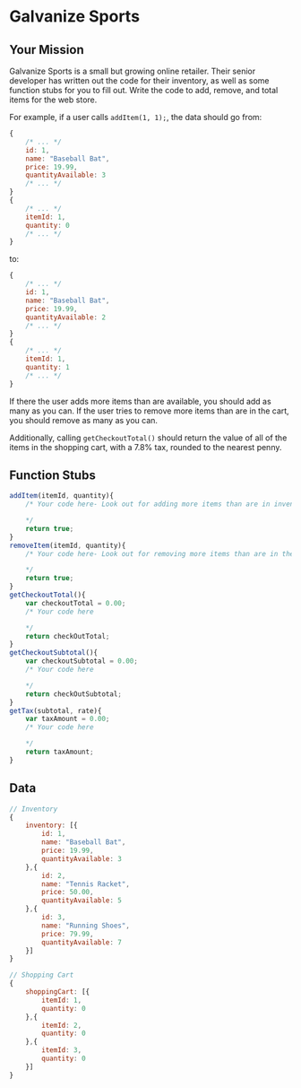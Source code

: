 # Galvanize Sports

## Your Mission

Galvanize Sports is a small but growing online retailer. Their senior developer has written out the code for their inventory, as well as some function stubs for you to fill out. Write the code to add, remove, and total items for the web store.

For example, if a user calls `addItem(1, 1);`, the data should go from:

```js
{
    /* ... */
    id: 1,
    name: "Baseball Bat",
    price: 19.99,
    quantityAvailable: 3
    /* ... */
}
{
    /* ... */
    itemId: 1,
    quantity: 0
    /* ... */
}
```

to:

```js
{
    /* ... */
    id: 1,
    name: "Baseball Bat",
    price: 19.99,
    quantityAvailable: 2
    /* ... */
}
{
    /* ... */
    itemId: 1,
    quantity: 1
    /* ... */
}
```

If there the user adds more items than are available, you should add as many as you can. If the user tries to remove more items than are in the cart, you should remove as many as you can.

Additionally, calling `getCheckoutTotal()` should return the value of all of the items in the shopping cart, with a 7.8% tax, rounded to the nearest penny.


## Function Stubs

```js
addItem(itemId, quantity){
    /* Your code here- Look out for adding more items than are in inventory!

    */
    return true;
}
removeItem(itemId, quantity){
    /* Your code here- Look out for removing more items than are in the cart!

    */
    return true;
}
getCheckoutTotal(){
    var checkoutTotal = 0.00;
    /* Your code here

    */
    return checkOutTotal;
}
getCheckoutSubtotal(){
    var checkoutSubtotal = 0.00;
    /* Your code here

    */
    return checkOutSubtotal;
}
getTax(subtotal, rate){
    var taxAmount = 0.00;
    /* Your code here

    */
    return taxAmount;
}
```

## Data

```js
// Inventory
{
    inventory: [{
        id: 1,
        name: "Baseball Bat",
        price: 19.99,
        quantityAvailable: 3
    },{
        id: 2,
        name: "Tennis Racket",
        price: 50.00,
        quantityAvailable: 5
    },{
        id: 3,
        name: "Running Shoes",
        price: 79.99,
        quantityAvailable: 7
    }]
}
```

```js
// Shopping Cart
{
    shoppingCart: [{
        itemId: 1,
        quantity: 0
    },{
        itemId: 2,
        quantity: 0
    },{
        itemId: 3,
        quantity: 0
    }]
}
```
